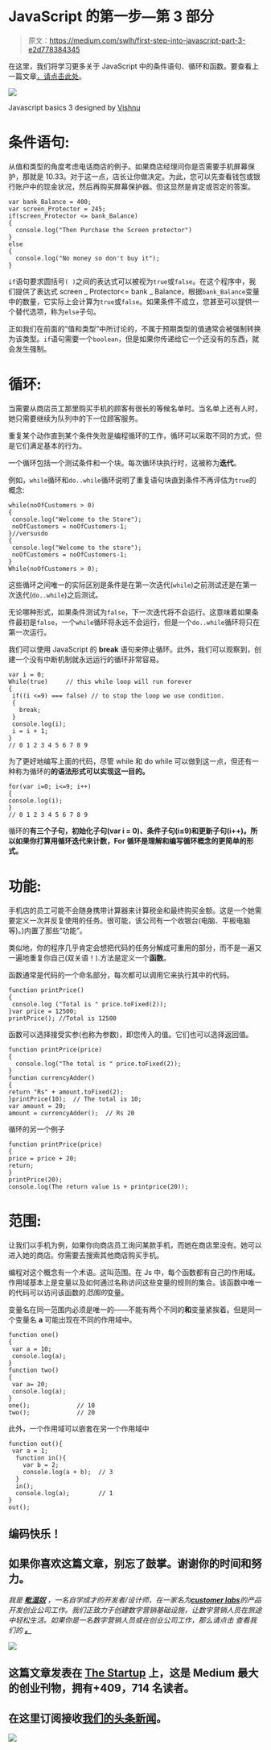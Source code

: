 # JavaScript 的第一步—第 3 部分

> 原文：<https://medium.com/swlh/first-step-into-javascript-part-3-e2d778384345>

在这里，我们将学习更多关于 JavaScript 中的条件语句、循环和函数。要查看上一篇文章[，请点击此处](/swlh/first-step-into-javascript-part-2-4bc2fb724644)。

![](img/0a18678a6a301b9c16144a2d4cf5ff1d.png)

Javascript basics 3 designed by [Vishnu](https://twitter.com/ArchitectUX)

# 条件语句:

从值和类型的角度考虑电话商店的例子。如果商店经理问你是否需要手机屏幕保护，那就是 10.33。对于这一点，店长让你做决定。为此，您可以先查看钱包或银行账户中的现金状况，然后再购买屏幕保护器。但这显然是肯定或否定的答案。

```
var bank_Balance = 400;
var screen_Protector = 245;  
if(screen_Protector <= bank_Balance)      
{
  console.log("Then Purchase the Screen protector")
}
else
{
  console.log("No money so don't buy it");
}
```

`if`语句要求圆括号`( )`之间的表达式可以被视为`true`或`false`。在这个程序中，我们提供了表达式 screen _ Protector<= bank _ Balance，根据`bank_Balance`变量中的数量，它实际上会计算为`true`或`false`。如果条件不成立，您甚至可以提供一个替代选项，称为`else`子句。

正如我们在前面的“值和类型”中所讨论的，不属于预期类型的值通常会被强制转换为该类型。`if`语句需要一个`boolean`，但是如果你传递给它一个还没有的东西，就会发生强制。

# 循环:

当需要从商店员工那里购买手机的顾客有很长的等候名单时。当名单上还有人时，她只需要继续为队列中的下一位顾客服务。

重复某个动作直到某个条件失败是编程循环的工作，循环可以采取不同的方式，但是它们满足基本的行为。

一个循环包括一个测试条件和一个块。每次循环块执行时，这被称为**迭代**。

例如，`while`循环和`do..while`循环说明了重复语句块直到条件不再评估为`true`的概念:

```
while(noOfCustomers > 0)
{
 console.log("Welcome to the Store");
 noOfCustomers = noOfCustomers-1;
}//versusdo
{ 
 console.log("Welcome to the store");
 noOfCustomers = noOfCustomers-1;
}
While(noOfCustomers > 0);
```

这些循环之间唯一的实际区别是条件是在第一次迭代(`while`)之前测试还是在第一次迭代(`do..while`)之后测试。

无论哪种形式，如果条件测试为`false`，下一次迭代将不会运行。这意味着如果条件最初是`false`，一个`while`循环将永远不会运行，但是一个`do..while`循环将只在第一次运行。

我们可以使用 JavaScript 的 **break** 语句来停止循环。此外，我们可以观察到，创建一个没有中断机制就永远运行的循环非常容易。

```
var i = 0;
While(true)     // this while loop will run forever
{
 if((i <=9) === false) // to stop the loop we use condition. 
 {
   break;
 }
 console.log(i);
 i = i + 1;
} 
// 0 1 2 3 4 5 6 7 8 9
```

为了更好地编写上面的代码，尽管 while 和 do while 可以做到这一点，但还有一种称为循环的**的语法形式可以实现这一目的。**

```
for(var i=0; i<=9; i++)
{
console.log(i);
}
// 0 1 2 3 4 5 6 7 8 9
```

循环的**有三个子句，初始化子句(var i = 0)、条件子句(i≤9)和更新子句(i++)。所以如果你打算用循环迭代来计数，For 循环是理解和编写循环概念的更简单的形式。**

# 功能:

手机店的员工可能不会随身携带计算器来计算税金和最终购买金额。这是一个她需要定义一次并反复使用的任务。很可能，该公司有一个收银台(电脑、平板电脑等)。)内置了那些“功能”。

类似地，你的程序几乎肯定会想把代码的任务分解成可重用的部分，而不是一遍又一遍地重复你自己(双关语！).方法是定义一个**函数**。

函数通常是代码的一个命名部分，每次都可以调用它来执行其中的代码。

```
function printPrice()
{
 console.log ("Total is " price.toFixed(2));
}var price = 12500;
printPrice(); //Total is 12500
```

函数可以选择接受实参(也称为参数)，即您传入的值。它们也可以选择返回值。

```
function printPrice(price)
{
  console.log("The total is " price.toFixed(2));
}
function currencyAdder()
{
return "Rs" + amount.toFixed(2);
}printPrice(10);  // The total is 10;
var amount = 20;
amount = currencyAdder();  // Rs 20
```

循环的另一个例子

```
function printPrice(price)
{ 
price = price + 20;
return;
}
printPrice(20);
console.log(The return value is + printprice(20));
```

# 范围:

让我们以手机为例，如果你向商店员工询问某款手机，而她在商店里没有。她可以进入她的商店。你需要去搜索其他商店购买手机。

编程对这个概念有一个术语。这叫范围。在 Js 中，每个函数都有自己的作用域。作用域基本上是变量以及如何通过名称访问这些变量的规则的集合。该函数中唯一的代码可以访问该函数的*范围的*变量。

变量名在同一范围内必须是唯一的——不能有两个不同的**和**变量紧挨着。但是同一个变量名 **a** 可能出现在不同的作用域中。

```
function one()
{
 var a = 10;
 console.log(a);
}
function two()
{
 var a= 20;
 console.log(a);
}
one();             // 10
two();             // 20
```

此外，一个作用域可以嵌套在另一个作用域中

```
function out(){
 var a = 1;
  function in(){
    var b = 2;
    console.log(a + b);  // 3
  }
  in();
  console.log(a);        // 1
}
out();
```

## 编码快乐！

## 如果你喜欢这篇文章，别忘了鼓掌。谢谢你的时间和努力。

*我是* [***毗湿奴***](https://twitter.com/ArchitectUX) *，一名自学成才的开发者/设计师，在一家名为*[***customer labs***](http://www.customerlabs.co)*的产品开发创业公司工作。我们正致力于创建数字营销基础设施，让数字营销人员在旅途中轻松生活。如果你是一名数字营销人员或在创业公司工作，那么请点击* *查看我们的* [***。***](http://www.customerlabs.co)

[![](img/308a8d84fb9b2fab43d66c117fcc4bb4.png)](https://medium.com/swlh)

## 这篇文章发表在 [The Startup](https://medium.com/swlh) 上，这是 Medium 最大的创业刊物，拥有+409，714 名读者。

## 在这里订阅接收[我们的头条新闻](http://growthsupply.com/the-startup-newsletter/)。

[![](img/b0164736ea17a63403e660de5dedf91a.png)](https://medium.com/swlh)